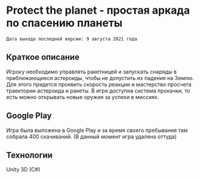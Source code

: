 # Protect the planet - простая аркада по спасению планеты
`Дата выхода последней версии: 9 августа 2021 года`


## Краткое описание
Игроку необходимо управлять ракетницей и запускать снаряды в приближающиеся астероиды, чтобы не допустить их падения на Землю. Для этого придется проявить скорость реакции и мастерство просчета траектории астероида и ракеты.
В игре доступна система прокачки, то есть можно открывать новые оружия за успехи в миссиях.

## Google Play
Игра была выложена в Google Play и за время своего пребывания там собрала 400 скачиваний. (В данный момент игра удалена оттуда)

## Технологии
Unity 3D (C#)